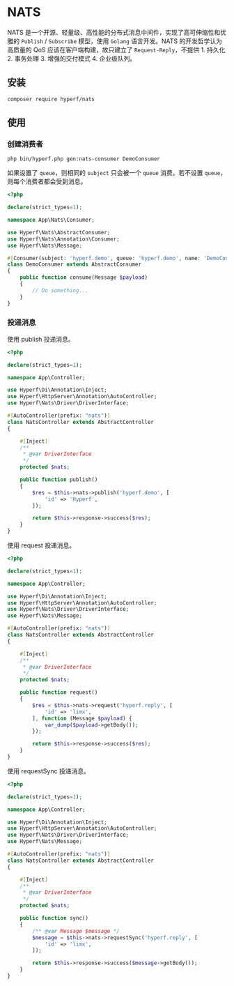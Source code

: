 # NATS

NATS 是一个开源、轻量级、高性能的分布式消息中间件，实现了高可伸缩性和优雅的 `Publish` / `Subscribe` 模型，使用 `Golang` 语言开发。NATS 的开发哲学认为高质量的 QoS 应该在客户端构建，故只建立了 `Request-Reply`，不提供 1. 持久化 2. 事务处理 3. 增强的交付模式 4. 企业级队列。

## 安装

```bash
composer require hyperf/nats
```

## 使用

### 创建消费者

```
php bin/hyperf.php gen:nats-consumer DemoConsumer
```

如果设置了 `queue`，则相同的 `subject` 只会被一个 `queue` 消费。若不设置 `queue`，则每个消费者都会受到消息。

```php
<?php

declare(strict_types=1);

namespace App\Nats\Consumer;

use Hyperf\Nats\AbstractConsumer;
use Hyperf\Nats\Annotation\Consumer;
use Hyperf\Nats\Message;

#[Consumer(subject: 'hyperf.demo', queue: 'hyperf.demo', name: 'DemoConsumer', nums: 1)]
class DemoConsumer extends AbstractConsumer
{
    public function consume(Message $payload)
    {
        // Do something...
    }
}
```

### 投递消息

使用 publish 投递消息。

```php
<?php

declare(strict_types=1);

namespace App\Controller;

use Hyperf\Di\Annotation\Inject;
use Hyperf\HttpServer\Annotation\AutoController;
use Hyperf\Nats\Driver\DriverInterface;

#[AutoController(prefix: "nats")]
class NatsController extends AbstractController
{

    #[Inject]
    /**
     * @var DriverInterface
     */
    protected $nats;

    public function publish()
    {
        $res = $this->nats->publish('hyperf.demo', [
            'id' => 'Hyperf',
        ]);

        return $this->response->success($res);
    }
}

```

使用 request 投递消息。

```php
<?php

declare(strict_types=1);

namespace App\Controller;

use Hyperf\Di\Annotation\Inject;
use Hyperf\HttpServer\Annotation\AutoController;
use Hyperf\Nats\Driver\DriverInterface;
use Hyperf\Nats\Message;

#[AutoController(prefix: "nats")]
class NatsController extends AbstractController
{

    #[Inject]
    /**
     * @var DriverInterface
     */
    protected $nats;

    public function request()
    {
        $res = $this->nats->request('hyperf.reply', [
            'id' => 'limx',
        ], function (Message $payload) {
            var_dump($payload->getBody());
        });

        return $this->response->success($res);
    }
}

```

使用 requestSync 投递消息。

```php
<?php

declare(strict_types=1);

namespace App\Controller;

use Hyperf\Di\Annotation\Inject;
use Hyperf\HttpServer\Annotation\AutoController;
use Hyperf\Nats\Driver\DriverInterface;
use Hyperf\Nats\Message;

#[AutoController(prefix: "nats")]
class NatsController extends AbstractController
{

    #[Inject]
    /**
     * @var DriverInterface
     */
    protected $nats;

    public function sync()
    {
        /** @var Message $message */
        $message = $this->nats->requestSync('hyperf.reply', [
            'id' => 'limx',
        ]);

        return $this->response->success($message->getBody());
    }
}

```
